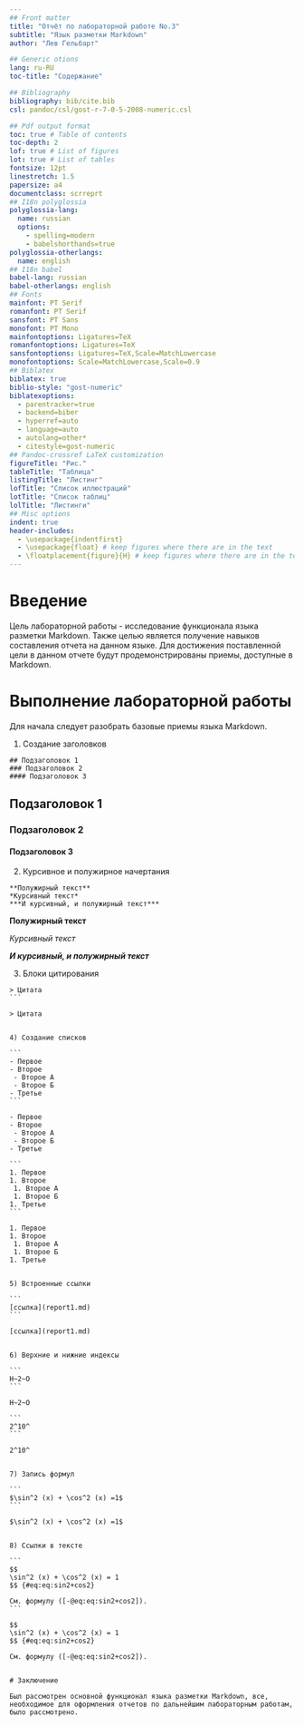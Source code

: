 ```yaml
---
## Front matter
title: "Отчёт по лабораторной работе No.3"
subtitle: "Язык разметки Markdown"
author: "Лев Гельбарт"

## Generic otions
lang: ru-RU
toc-title: "Содержание"

## Bibliography
bibliography: bib/cite.bib
csl: pandoc/csl/gost-r-7-0-5-2008-numeric.csl

## Pdf output format
toc: true # Table of contents
toc-depth: 2
lof: true # List of figures
lot: true # List of tables
fontsize: 12pt
linestretch: 1.5
papersize: a4
documentclass: scrreprt
## I18n polyglossia
polyglossia-lang:
  name: russian
  options:
	- spelling=modern
	- babelshorthands=true
polyglossia-otherlangs:
  name: english
## I18n babel
babel-lang: russian
babel-otherlangs: english
## Fonts
mainfont: PT Serif
romanfont: PT Serif
sansfont: PT Sans
monofont: PT Mono
mainfontoptions: Ligatures=TeX
romanfontoptions: Ligatures=TeX
sansfontoptions: Ligatures=TeX,Scale=MatchLowercase
monofontoptions: Scale=MatchLowercase,Scale=0.9
## Biblatex
biblatex: true
biblio-style: "gost-numeric"
biblatexoptions:
  - parentracker=true
  - backend=biber
  - hyperref=auto
  - language=auto
  - autolang=other*
  - citestyle=gost-numeric
## Pandoc-crossref LaTeX customization
figureTitle: "Рис."
tableTitle: "Таблица"
listingTitle: "Листинг"
lofTitle: "Список иллюстраций"
lotTitle: "Список таблиц"
lolTitle: "Листинги"
## Misc options
indent: true
header-includes:
  - \usepackage{indentfirst}
  - \usepackage{float} # keep figures where there are in the text
  - \floatplacement{figure}{H} # keep figures where there are in the text
---
```


# Введение

Цель лабораторной работы - исследование функционала языка разметки Markdown. Также целью является получение навыков составления отчета на данном языке. 
Для достижения поставленной цели в данном отчете будут продемонстрированы приемы, доступные в Markdown.

# Выполнение лабораторной работы

Для начала следует разобрать базовые приемы языка Markdown. 

1) Создание заголовков 

```
## Подзаголовок 1
### Подзаголовок 2
#### Подзаголовок 3
```

## Подзаголовок 1
### Подзаголовок 2
#### Подзаголовок 3


2) Курсивное и полужирное начертания

```
**Полужирный текст**
*Курсивный текст*
***И курсивный, и полужирный текст***
```

**Полужирный текст**

*Курсивный текст*

***И курсивный, и полужирный текст***


3) Блоки цитирования 

````
> Цитата
```

> Цитата


4) Создание списков

```
- Первое
- Второе
 - Второе А
 - Второе Б
- Третье
```

- Первое
- Второе
 - Второе А
 - Второе Б
- Третье

```
1. Первое
1. Второе
 1. Второе А
 1. Второе Б
1. Третье
```

1. Первое
1. Второе
 1. Второе А
 1. Второе Б
1. Третье


5) Встроенные ссылки

```
[ссылка](report1.md)
```

[ссылка](report1.md)


6) Верхние и нижние индексы

```
H~2~O
```

H~2~O

```
2^10^
```

2^10^


7) Запись формул

```
$\sin^2 (x) + \cos^2 (x) =1$
```

$\sin^2 (x) + \cos^2 (x) =1$


8) Ссылки в тексте

```
$$
\sin^2 (x) + \cos^2 (x) = 1
$$ {#eq:eq:sin2+cos2}

См. формулу ([-@eq:eq:sin2+cos2]).
```

$$
\sin^2 (x) + \cos^2 (x) = 1
$$ {#eq:eq:sin2+cos2}

См. формулу ([-@eq:eq:sin2+cos2]).


# Заключение

Был рассмотрен основной функционал языка разметки Markdown, все, необходимое для оформления отчетов по дальнейшим лабораторным работам, было рассмотрено.


